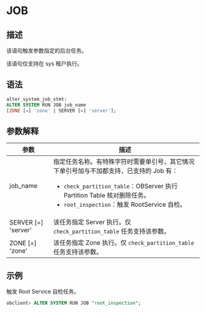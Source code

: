 # JOB

## 描述

该语句触发参数指定的后台任务。

该语句仅支持在 sys 租户执行。

## 语法

```sql
alter_system_job_stmt:
ALTER SYSTEM RUN JOB job_name
[ZONE [=] 'zone' | SERVER [=] 'server'];
```

## 参数解释

|        **参数**       |          **描述**         |
|-----------------------|-------------|
| job_name              | 指定任务名称。有特殊字符时需要单引号，其它情况下单引号加与不加都支持，已支持的 Job 有： <ul><li> `check_partition_table`：OBServer 执行 Partition Table 核对删除任务。</li>   <li> `root_inspection`：触发 RootService 自检。</li></ul>    |
| SERVER \[=\] 'server' | 该任务指定 Server 执行。仅 `check_partition_table` 任务支持该参数。    |
| ZONE \[=\] 'zone'     | 该任务指定 Zone 执行。仅 `check_partition_table` 任务支持该参数。   |

## 示例

触发 Root Service 自检任务。

```sql
obclient> ALTER SYSTEM RUN JOB "root_inspection";
```
